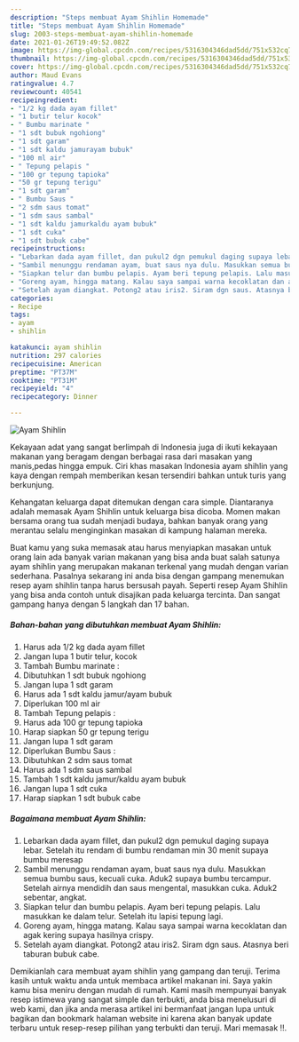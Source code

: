 ```yaml
---
description: "Steps membuat Ayam Shihlin Homemade"
title: "Steps membuat Ayam Shihlin Homemade"
slug: 2003-steps-membuat-ayam-shihlin-homemade
date: 2021-01-26T19:49:52.082Z
image: https://img-global.cpcdn.com/recipes/5316304346dad5dd/751x532cq70/ayam-shihlin-foto-resep-utama.jpg
thumbnail: https://img-global.cpcdn.com/recipes/5316304346dad5dd/751x532cq70/ayam-shihlin-foto-resep-utama.jpg
cover: https://img-global.cpcdn.com/recipes/5316304346dad5dd/751x532cq70/ayam-shihlin-foto-resep-utama.jpg
author: Maud Evans
ratingvalue: 4.7
reviewcount: 40541
recipeingredient:
- "1/2 kg dada ayam fillet"
- "1 butir telur kocok"
- " Bumbu marinate "
- "1 sdt bubuk ngohiong"
- "1 sdt garam"
- "1 sdt kaldu jamurayam bubuk"
- "100 ml air"
- " Tepung pelapis "
- "100 gr tepung tapioka"
- "50 gr tepung terigu"
- "1 sdt garam"
- " Bumbu Saus "
- "2 sdm saus tomat"
- "1 sdm saus sambal"
- "1 sdt kaldu jamurkaldu ayam bubuk"
- "1 sdt cuka"
- "1 sdt bubuk cabe"
recipeinstructions:
- "Lebarkan dada ayam fillet, dan pukul2 dgn pemukul daging supaya lebar. Setelah itu rendam di bumbu rendaman min 30 menit supaya bumbu meresap"
- "Sambil menunggu rendaman ayam, buat saus nya dulu. Masukkan semua bumbu saus, kecuali cuka. Aduk2 supaya bumbu tercampur. Setelah airnya mendidih dan saus mengental, masukkan cuka. Aduk2 sebentar, angkat."
- "Siapkan telur dan bumbu pelapis. Ayam beri tepung pelapis. Lalu masukkan ke dalam telur. Setelah itu lapisi tepung lagi."
- "Goreng ayam, hingga matang. Kalau saya sampai warna kecoklatan dan agak kering supaya hasilnya crispy."
- "Setelah ayam diangkat. Potong2 atau iris2. Siram dgn saus. Atasnya beri taburan bubuk cabe."
categories:
- Recipe
tags:
- ayam
- shihlin

katakunci: ayam shihlin 
nutrition: 297 calories
recipecuisine: American
preptime: "PT37M"
cooktime: "PT31M"
recipeyield: "4"
recipecategory: Dinner

---
```



![Ayam Shihlin](https://img-global.cpcdn.com/recipes/5316304346dad5dd/751x532cq70/ayam-shihlin-foto-resep-utama.jpg)

Kekayaan adat yang sangat berlimpah di Indonesia juga di ikuti kekayaan makanan yang beragam dengan berbagai rasa dari masakan yang manis,pedas hingga empuk. Ciri khas masakan Indonesia ayam shihlin yang kaya dengan rempah memberikan kesan tersendiri bahkan untuk turis yang berkunjung.


Kehangatan keluarga dapat ditemukan dengan cara simple. Diantaranya adalah memasak Ayam Shihlin untuk keluarga bisa dicoba. Momen makan bersama orang tua sudah menjadi budaya, bahkan banyak orang yang merantau selalu menginginkan masakan di kampung halaman mereka.



Buat kamu yang suka memasak atau harus menyiapkan masakan untuk orang lain ada banyak varian makanan yang bisa anda buat salah satunya ayam shihlin yang merupakan makanan terkenal yang mudah dengan varian sederhana. Pasalnya sekarang ini anda bisa dengan gampang menemukan resep ayam shihlin tanpa harus bersusah payah.
Seperti resep Ayam Shihlin yang bisa anda contoh untuk disajikan pada keluarga tercinta. Dan sangat gampang hanya dengan 5 langkah dan 17 bahan.


<!--inarticleads1-->

##### Bahan-bahan yang dibutuhkan membuat Ayam Shihlin:

1. Harus ada 1/2 kg dada ayam fillet
1. Jangan lupa 1 butir telur, kocok
1. Tambah  Bumbu marinate :
1. Dibutuhkan 1 sdt bubuk ngohiong
1. Jangan lupa 1 sdt garam
1. Harus ada 1 sdt kaldu jamur/ayam bubuk
1. Diperlukan 100 ml air
1. Tambah  Tepung pelapis :
1. Harus ada 100 gr tepung tapioka
1. Harap siapkan 50 gr tepung terigu
1. Jangan lupa 1 sdt garam
1. Diperlukan  Bumbu Saus :
1. Dibutuhkan 2 sdm saus tomat
1. Harus ada 1 sdm saus sambal
1. Tambah 1 sdt kaldu jamur/kaldu ayam bubuk
1. Jangan lupa 1 sdt cuka
1. Harap siapkan 1 sdt bubuk cabe




<!--inarticleads2-->

##### Bagaimana membuat  Ayam Shihlin:

1. Lebarkan dada ayam fillet, dan pukul2 dgn pemukul daging supaya lebar. Setelah itu rendam di bumbu rendaman min 30 menit supaya bumbu meresap
1. Sambil menunggu rendaman ayam, buat saus nya dulu. Masukkan semua bumbu saus, kecuali cuka. Aduk2 supaya bumbu tercampur. Setelah airnya mendidih dan saus mengental, masukkan cuka. Aduk2 sebentar, angkat.
1. Siapkan telur dan bumbu pelapis. Ayam beri tepung pelapis. Lalu masukkan ke dalam telur. Setelah itu lapisi tepung lagi.
1. Goreng ayam, hingga matang. Kalau saya sampai warna kecoklatan dan agak kering supaya hasilnya crispy.
1. Setelah ayam diangkat. Potong2 atau iris2. Siram dgn saus. Atasnya beri taburan bubuk cabe.




Demikianlah cara membuat ayam shihlin yang gampang dan teruji. Terima kasih untuk waktu anda untuk membaca artikel makanan ini. Saya yakin kamu bisa meniru dengan mudah di rumah. Kami masih mempunyai banyak resep istimewa yang sangat simple dan terbukti, anda bisa menelusuri di web kami, dan jika anda merasa artikel ini bermanfaat jangan lupa untuk bagikan dan bookmark halaman website ini karena akan banyak update terbaru untuk resep-resep pilihan yang terbukti dan teruji. Mari memasak !!. 
